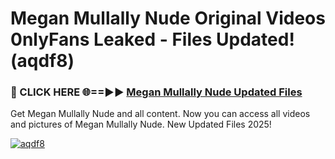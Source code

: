 # Megan Mullally Nude Original Videos 0nlyFans Leaked - Files Updated! (aqdf8)

<h3>🔴 CLICK HERE 🌐==►► <a href="https://tinyurl.com/4mcuefdz" rel="nofollow">Megan Mullally Nude Updated Files</a></h3>

Get Megan Mullally Nude and all content. Now you can access all videos and pictures of Megan Mullally Nude. New Updated Files 2025!

[![aqdf8](https://i.imgur.com/StAQSOY.gif)](https://tinyurl.com/4mcuefdz)

